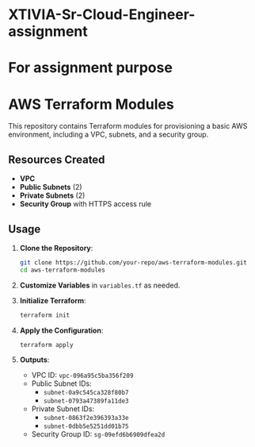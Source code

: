 # XTIVIA-Sr-Cloud-Engineer-assignment
# For assignment purpose


# AWS Terraform Modules

This repository contains Terraform modules for provisioning a basic AWS environment, including a VPC, subnets, and a security group.

## Resources Created

- **VPC**
- **Public Subnets** (2)
- **Private Subnets** (2)
- **Security Group** with HTTPS access rule


## Usage

1. **Clone the Repository**:
   ```bash
   git clone https://github.com/your-repo/aws-terraform-modules.git
   cd aws-terraform-modules
   ```

2. **Customize Variables** in `variables.tf` as needed.

3. **Initialize Terraform**:
   ```bash
   terraform init
   ```

4. **Apply the Configuration**:
   ```bash
   terraform apply
   ```

5. **Outputs**:
   - VPC ID: `vpc-096a95c5ba356f209`
   - Public Subnet IDs: 
     - `subnet-0a9c545ca328f80b7`
     - `subnet-0793a47389fa11de3`
   - Private Subnet IDs:
     - `subnet-0863f2e396393a33e`
     - `subnet-0dbb5e5251dd01b75`
   - Security Group ID: `sg-09efd6b6909dfea2d`
